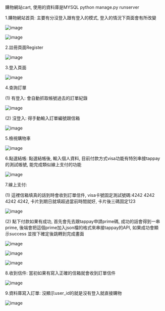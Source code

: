 
購物網站cart, 使用的資料庫是MYSQL
python manage.py runserver

1.購物網站首頁: 主要有分沒登入跟有登入的模式, 登入的情況下頁面會有所改變 

![image](https://github.com/jason82603/Django_shop/assets/39587624/f2281698-c8e7-47a2-bb58-05612c54b71a)

![image](https://github.com/jason82603/Django_shop/assets/39587624/ad94037a-04bc-45c9-afcb-65896de1f3e5)

2.註冊頁面Register

![image](https://github.com/jason82603/Django_shop/assets/39587624/b1070bcd-0e0f-4483-9f17-9662240614bf)


3.登入頁面

![image](https://github.com/jason82603/Django_shop/assets/39587624/64f2d0ef-10fd-490f-9410-818981e4cf21)

4.查詢訂單

(1) 有登入: 會自動抓取帳號過去的訂單紀錄

![image](https://github.com/jason82603/Django_shop/assets/39587624/75db19e9-c078-4885-ad79-1cb9c29bf11d)

(2) 沒登入: 得手動輸入訂單編號跟信箱

![image](https://github.com/jason82603/Django_shop/assets/39587624/3d1c83b9-5b02-44cc-a910-b07693d3c93c)

5.檢視購物車

![image](https://github.com/jason82603/Django_shop/assets/39587624/8e2dcaad-162f-4ecd-bd0c-4a2c6d33735a)

6.點選結帳: 點選結帳後, 輸入個人資料, 目前付款方式visa功能有特別串接tappay的測試帳號, 能完成類似線上支付的功能

![image](https://github.com/jason82603/Django_shop/assets/39587624/f0653fd6-890b-4d0d-b4b2-5d88abfc2daf)

7.線上支付: 

(1) 這裡信箱填真的話到時會收到訂單信件, visa卡號固定測試號碼:4242 4242 4242 4242, 卡片到期日就填超過當前時間就好, 卡片後三碼固定123

![image](https://github.com/jason82603/Django_shop/assets/39587624/7f7c6d28-7dbb-4255-8f1e-2071d852f7d0)

(2) 點下付款如果有成功, 首先會先去跟tappay申請prime碼, 成功的話會得到一串prime, 後端會把這個prime加入json檔的格式來串接tappay的API, 如果成功會顯示success
    並按下確定後跳轉到完成畫面

![image](https://github.com/jason82603/Django_shop/assets/39587624/a345efe7-cae7-4743-8e0f-da9ceedd43f7)

![image](https://github.com/jason82603/Django_shop/assets/39587624/9e2b2de3-6eec-447e-9430-07f20c7ffc81)

![image](https://github.com/jason82603/Django_shop/assets/39587624/dd5d7240-4d8d-4b0e-bd7c-9bea162f4661)

8.收到信件: 當初如果有寫入正確的信箱就會收到訂單信件

![image](https://github.com/jason82603/Django_shop/assets/39587624/b0cdd631-cea5-4f55-93e9-5ef90e42d4f0)

9.資料庫寫入訂單: 沒顯示user_id的就是沒有登入就直接購物

![image](https://github.com/jason82603/Django_shop/assets/39587624/39f5f563-4910-4567-aba0-f7602af8476c)





